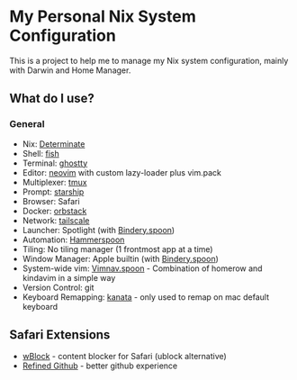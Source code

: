 # My Personal Nix System Configuration

This is a project to help me to manage my Nix system configuration, mainly with Darwin and Home Manager.

## What do I use?

### General

- Nix: [Determinate](https://determinate.systems)
- Shell: [fish](https://fishshell.com/)
- Terminal: [ghostty](https://ghostty.org/)
- Editor: [neovim](https://neovim.io/) with custom lazy-loader plus vim.pack
- Multiplexer: [tmux](https://github.com/tmux/tmux/wiki)
- Prompt: [starship](https://starship.rs/)
- Browser: Safari
- Docker: [orbstack](https://orbstack.dev/)
- Network: [tailscale](https://tailscale.com/)
- Launcher: Spotlight (with [Bindery.spoon](https://github.com/y3owk1n/Bindery.spoon))
- Automation: [Hammerspoon](https://www.hammerspoon.org/)
- Tiling: No tiling manager (1 frontmost app at a time)
- Window Manager: Apple builtin (with [Bindery.spoon](https://github.com/y3owk1n/Bindery.spoon))
- System-wide vim: [Vimnav.spoon](https://github.com/y3owk1n/Vimnav.spoon) - Combination of homerow and kindavim in a simple way
- Version Control: git
- Keyboard Remapping: [kanata](https://github.com/jtroo/kanata) - only used to remap on mac default keyboard

## Safari Extensions

- [wBlock](https://github.com/0xCUB3/wBlock) - content blocker for Safari (ublock alternative)
- [Refined Github](https://github.com/refined-github/refined-github) - better github experience
